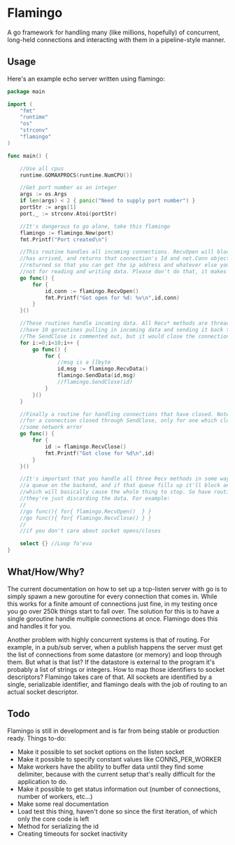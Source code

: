 # Flamingo

A go framework for handling many (like millions, hopefully) of concurrent, long-held connections and
interacting with them in a pipeline-style manner.

## Usage

Here's an example echo server written using flamingo:

```go
package main

import (
    "fmt"
    "runtime"
    "os"
    "strconv"
    "flamingo"
)

func main() {

    //Use all cpus
    runtime.GOMAXPROCS(runtime.NumCPU())

    //Get port number as an integer
    args := os.Args
    if len(args) < 2 { panic("Need to supply port number") }
    portStr := args[1]
    port,_ := strconv.Atoi(portStr)

    //It's dangerous to go alone, take this flamingo
    flamingo := flamingo.New(port)
    fmt.Printf("Port created\n")

    //This routine handles all incoming connections. RecvOpen will block until a connection
    //has arrived, and returns that connection's Id and net.Conn object. The net.Conn object
    //returned so that you can get the ip address and whatever else you'd like (and set options),
    //not for reading and writing data. Please don't do that, it makes flamingo sad.
    go func() {
        for {
            id,conn := flamingo.RecvOpen()
            fmt.Printf("Got open for %d: %v\n",id,conn)
        }
    }()

    //These routines handle incoming data. All Recv* methods are thread-safe, so in this instance we
    //have 10 goroutines pulling in incoming data and sending it back to the id that sent it (echo).
    //The SendClose is commented out, but it would close the connection for that id if we wanted it to.
    for i:=0;i<10;i++ {
        go func() {
            for {
                //msg is a []byte
                id,msg := flamingo.RecvData()
                flamingo.SendData(id,msg)
                //flamingo.SendClose(id)
            }
        }()
    }

    //Finally a routine for handling connections that have closed. Note that this won't return an id
    //for a connection closed through SendClose, only for one which closes itself or is closed through
    //some network error
    go func() {
        for {
            id := flamingo.RecvClose()
            fmt.Printf("Got close for %d\n",id)
        }
    }()

    //It's important that you handle all three Recv methods in some way, since they are reading from
    //a queue on the backend, and if that queue fills up it'll block anything writing more data to it,
    //which will basically cause the whole thing to stop. So have routines calling all three, even if
    //they're just discarding the data. For example:
    //
    //go func(){ for{ flamingo.RecvOpen()  } }
    //go func(){ for{ flamingo.RecvClose() } }
    //
    //if you don't care about socket opens/closes

    select {} //Loop fo'eva
}
```

## What/How/Why?

The current documentation on how to set up a tcp-listen server with go is to simply spawn a new
goroutine for every connection that comes in. While this works for a finite amount of connections
just fine, in my testing once you go over 250k things start to fall over. The solution for this is
to have a single goroutine handle multiple connections at once. Flamingo does this and handles it
for you.

Another problem with highly concurrent systems is that of routing. For example, in a pub/sub server,
when a publish happens the server must get the list of connections from some datastore (or memory)
and loop through them. But what is that list? If the datastore is external to the program it's
probably a list of strings or integers. How to map those identifiers to socket descriptors? Flamingo
takes care of that. All sockets are identified by a single, serializable identifier, and flamingo
deals with the job of routing to an actual socket descriptor.

## Todo

Flamingo is still in development and is far from being stable or production ready. Things to-do:

* Make it possible to set socket options on the listen socket
* Make it possible to specify constant values like CONNS_PER_WORKER
* Make workers have the ability to buffer data until they find some delimiter, because with the current
  setup that's really difficult for the application to do.
* Make it possible to get status information out (number of connections, number of workers, etc...)
* Make some real documentation
* Load test this thing, haven't done so since the first iteration, of which only the core code is left
* Method for serializing the id
* Creating timeouts for socket inactivity
